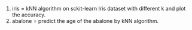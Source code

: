 1. iris = kNN algorithm on sckit-learn Iris dataset with different k and plot the accuracy.
2. abalone = predict the age of the abalone by kNN algorithm.
